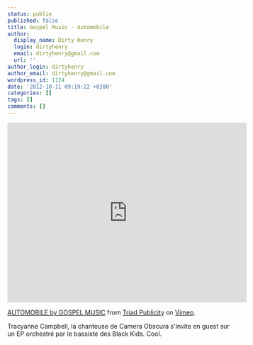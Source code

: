 ```yaml
---
status: publie
published: false
title: Gospel Music - Automobile
author:
  display_name: Dirty Henry
  login: dirtyhenry
  email: dirtyhenry@gmail.com
  url: ''
author_login: dirtyhenry
author_email: dirtyhenry@gmail.com
wordpress_id: 1124
date: '2012-10-11 09:19:22 +0200'
categories: []
tags: []
comments: []
---
```

<iframe src="http://player.vimeo.com/video/15877206?title=0&amp;byline=0&amp;portrait=0&amp;color=ffffff" width="540" height="405" frameborder="0" webkitAllowFullScreen mozallowfullscreen allowFullScreen></iframe> <p><a href="http://vimeo.com/15877206">AUTOMOBILE by GOSPEL MUSIC</a> from <a href="http://vimeo.com/user3000924">Triad Publicity</a> on <a href="http://vimeo.com">Vimeo</a>.</p>

Tracyanne Campbell, la chanteuse de Camera Obscura s'invite en guest sur un EP orchestré par le bassiste des Black Kids. Cool.

